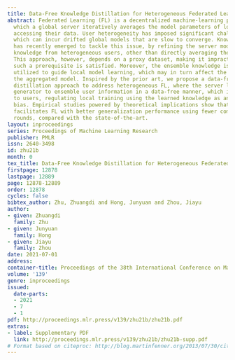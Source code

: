 ```yaml
---
title: Data-Free Knowledge Distillation for Heterogeneous Federated Learning
abstract: Federated Learning (FL) is a decentralized machine-learning paradigm, in
  which a global server iteratively averages the model parameters of local users without
  accessing their data. User heterogeneity has imposed significant challenges to FL,
  which can incur drifted global models that are slow to converge. Knowledge Distillation
  has recently emerged to tackle this issue, by refining the server model using aggregated
  knowledge from heterogeneous users, other than directly averaging their model parameters.
  This approach, however, depends on a proxy dataset, making it impractical unless
  such a prerequisite is satisfied. Moreover, the ensemble knowledge is not fully
  utilized to guide local model learning, which may in turn affect the quality of
  the aggregated model. Inspired by the prior art, we propose a data-free knowledge
  distillation approach to address heterogeneous FL, where the server learns a lightweight
  generator to ensemble user information in a data-free manner, which is then broadcasted
  to users, regulating local training using the learned knowledge as an inductive
  bias. Empirical studies powered by theoretical implications show that our approach
  facilitates FL with better generalization performance using fewer communication
  rounds, compared with the state-of-the-art.
layout: inproceedings
series: Proceedings of Machine Learning Research
publisher: PMLR
issn: 2640-3498
id: zhu21b
month: 0
tex_title: Data-Free Knowledge Distillation for Heterogeneous Federated Learning
firstpage: 12878
lastpage: 12889
page: 12878-12889
order: 12878
cycles: false
bibtex_author: Zhu, Zhuangdi and Hong, Junyuan and Zhou, Jiayu
author:
- given: Zhuangdi
  family: Zhu
- given: Junyuan
  family: Hong
- given: Jiayu
  family: Zhou
date: 2021-07-01
address:
container-title: Proceedings of the 38th International Conference on Machine Learning
volume: '139'
genre: inproceedings
issued:
  date-parts:
  - 2021
  - 7
  - 1
pdf: http://proceedings.mlr.press/v139/zhu21b/zhu21b.pdf
extras:
- label: Supplementary PDF
  link: http://proceedings.mlr.press/v139/zhu21b/zhu21b-supp.pdf
# Format based on citeproc: http://blog.martinfenner.org/2013/07/30/citeproc-yaml-for-bibliographies/
---
```

